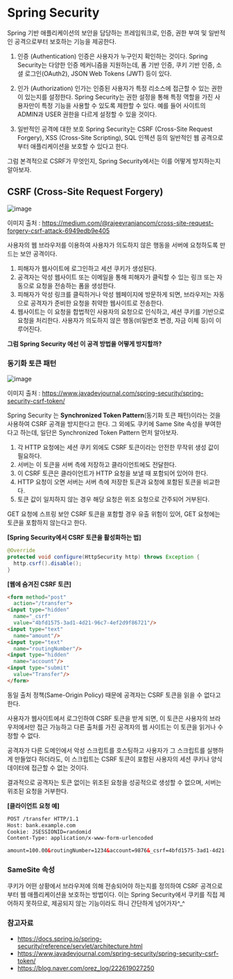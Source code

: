 # Spring Security
Spring 기반 애플리케이션의 보안을 담당하는 프레임워크로, 인증, 권한 부여 및 일반적인 공격으로부터 보호하는 기능을 제공한다.

1. 인증 (Authentication)
인증은 사용자가 누구인지 확인하는 것이다.
Spring Security는 다양한 인증 메커니즘을 지원하는데, 
폼 기반 인증, 쿠키 기반 인증, 소셜 로그인(OAuth2), JSON Web Tokens (JWT) 등이 있다.

2. 인가 (Authorization)
인가는 인증된 사용자가 특정 리소스에 접근할 수 있는 권한이 있는지를 설정한다.
Spring Security는 권한 설정을 통해 특정 역할을 가진 사용자만이 특정 기능을 사용할 수 있도록 제한할 수 있다.
예를 들어 사이트의 ADMIN과 USER 권한을 다르게 설정할 수 있을 것이다.

3. 일반적인 공격에 대한 보호
Spring Security는 CSRF (Cross-Site Request Forgery), XSS (Cross-Site Scripting), SQL 인젝션 등의 일반적인 웹 공격으로부터 애플리케이션을 보호할 수 있다고 한다.

그럼 본격적으로 CSRF가 무엇인지, Spring Security에서는 이를 어떻게 방지하는지 알아보자.

## CSRF (Cross-Site Request Forgery)
  
  ![image](https://github.com/uommou/TIL/assets/90598552/939285d1-c1a4-4907-832b-0ee1eb7a2b73)
  
  이미지 출처 : https://medium.com/@rajeevranjancom/cross-site-request-forgery-csrf-attack-6949edb9e405

  사용자의 웹 브라우저를 이용하여 사용자가 의도하지 않은 행동을 서버에 요청하도록 만드는 보안 공격이다.

  1. 피해자가 웹사이트에 로그인하고 세션 쿠키가 생성된다.
  2. 공격자는 악성 웹사이트 또는 이메일을 통해 피해자가 클릭할 수 있는 링크 또는 자동으로 요청을 전송하는 폼을 생성한다.
  3. 피해자가 악성 링크를 클릭하거나 악성 웹페이지에 방문하게 되면, 브라우저는 자동으로 공격자가 준비한 요청을 취약한 웹사이트로 전송한다.
  4. 웹사이트는 이 요청을 합법적인 사용자의 요청으로 인식하고, 세션 쿠키를 기반으로 요청을 처리한다. 사용자가 의도하지 않은 행동(비밀번호 변경, 자금 이체 등)이 이루어진다.

  **그럼 Spring Security 에선 이 공격 방법을 어떻게 방지할까?**

  ### 동기화 토큰 패턴
  ![image](https://github.com/uommou/TIL/assets/90598552/762a549c-322b-43be-af6c-01144d6f2989)

  이미지 출처 : https://www.javadevjournal.com/spring-security/spring-security-csrf-token/

  Spring Security 는 **Synchronized Token Pattern**(동기화 토큰 패턴)이라는 것을 사용하여 CSRF 공격을 방지한다고 한다.
  그 외에도 쿠키에 Same Site 속성을 부여한다고 하는데, 일단은 Synchronized Token Pattern 먼저 알아보자.

  1. 각 HTTP 요청에는 세션 쿠키 외에도 CSRF 토큰이라는 안전한 무작위 생성 값이 필요하다.
  2. 서버는 이 토큰을 서버 측에 저장하고 클라이언트에도 전달한다.
  3. 이 CSRF 토큰은 클라이언트가 HTTP 요청을 보낼 때 포함되어 있어야 한다.
  4. HTTP 요청이 오면 서버는 서버 측에 저장한 토큰과 요청에 포함된 토큰을 비교한다.
  5. 토큰 값이 일치하지 않는 경우 해당 요청은 위조 요청으로 간주되어 거부된다.
  
  GET 요청에 스프링 보안 CSRF 토큰을 포함할 경우 유출 위험이 있어, GET 요청에는 토큰을 포함하지 않는다고 한다.

  **[Spring Security에서 CSRF 토큰을 활성화하는 법]**
  ```java
  @Override
  protected void configure(HttpSecurity http) throws Exception {
    http.csrf().disable();
  }
  ```

  **[웹에 숨겨진 CSRF 토큰]**
  ```html
  <form method="post"
  	action="/transfer">
  <input type="hidden"
  	name="_csrf"
  	value="4bfd1575-3ad1-4d21-96c7-4ef2d9f86721"/>
  <input type="text"
  	name="amount"/>
  <input type="text"
  	name="routingNumber"/>
  <input type="hidden"
  	name="account"/>
  <input type="submit"
  	value="Transfer"/>
  </form>
  ```

  동일 출처 정책(Same-Origin Policy) 때문에 공격자는 CSRF 토큰을 읽을 수 없다고 한다.
  
  사용자가 웹사이트에서 로그인하여 CSRF 토큰을 받게 되면, 이 토큰은 사용자의 브라우저에서만 접근 가능하고 다른 출처를 가진 공격자의 웹 사이트는 이 토큰을 읽거나 수정할 수 없다.
  
  공격자가 다른 도메인에서 악성 스크립트를 호스팅하고 사용자가 그 스크립트를 실행하게 만들었다 하더라도, 이 스크립트는 CSRF 토큰이 포함된 사용자의 세션 쿠키나 양식 데이터에 접근할 수 없는 것이다.
  
  결과적으로 공격자는 토큰 없이는 위조된 요청을 성공적으로 생성할 수 없으며, 서버는 위조된 요청을 거부한다.
  
  
  **[클라이언트 요청 예]**
  ```html
  POST /transfer HTTP/1.1
  Host: bank.example.com
  Cookie: JSESSIONID=randomid
  Content-Type: application/x-www-form-urlencoded
  
  amount=100.00&routingNumber=1234&account=9876&_csrf=4bfd1575-3ad1-4d21-96c7-4ef2d9f86721
  ```
  ### SameSite 속성
  쿠키가 어떤 상황에서 브라우저에 의해 전송되어야 하는지를 정의하여 CSRF 공격으로부터 웹 애플리케이션을 보호하는 방법이다. 이는 Spring Security에서 쿠키를 직접 제어하지 못하므로, 제공되지 않는 기능이라도 하니 간단하게 넘어가자^_^


### 참고자료
- https://docs.spring.io/spring-security/reference/servlet/architecture.html
- https://www.javadevjournal.com/spring-security/spring-security-csrf-token/
- https://blog.naver.com/orez_log/222619027250
